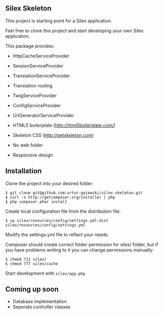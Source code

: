 Silex Skeleton
--------------

This project is starting point for a Silex application.

Feel free to clone this project and start developing your own Silex application.

This package provides:

* HttpCacheServiceProvider
* SessionServiceProvider
* TranslationServiceProvider
* Translation routing
* TwigServiceProvider
* ConfigServiceProvider
* UrlGeneratorServiceProvider

*  HTML5 boilerplate (http://html5boilerplate.com/)
*  Skeleton CSS (http://getskeleton.com)

* No web folder
* Responsive design

Installation
------------

Clone the project into your desired folder:

    $ git clone git@github.com:artur-gajewski/silex-skeleton.git
    $ curl -s http://getcomposer.org/installer | php
    $ php composer.phar install

Create local configuration file from the distribution file:

    $ cp silex/resources/config/settings.yml-dist silex/resources/config/settings.yml

Modify the settings.yml file to reflect your needs.

Composer should create correct folder permission for silex/ folder, but if you have problems writing to it you can change permissions manually:

    $ chmod 711 silex/
    $ chmod 777 silex/cache

Start development with `silex/app.php`

Coming up soon
--------------

* Database implementation
* Seperate controller classes
